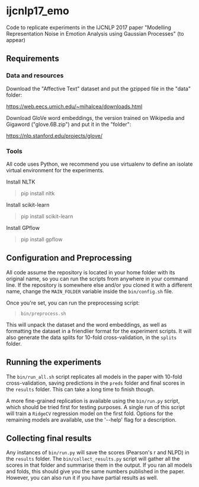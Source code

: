# ijcnlp17_emo
Code to replicate experiments in the IJCNLP 2017 paper "Modelling Representation Noise in Emotion Analysis using Gaussian Processes" (to appear)

## Requirements

### Data and resources

Download the "Affective Text" dataset and put the gzipped file in the "data" folder:

https://web.eecs.umich.edu/~mihalcea/downloads.html

Download GloVe word embeddings, the version trained on Wikipedia and Gigaword ("glove.6B.zip") and put it in the "folder":

https://nlp.stanford.edu/projects/glove/

### Tools

All code uses Python, we recommend you use virtualenv to define an isolate virtual environment for the experiments.

Install NLTK

> pip install nltk

Install scikit-learn

> pip install scikit-learn

Install GPflow

> pip install gpflow

## Configuration and Preprocessing

All code assume the repository is located in your home folder with its original name, so you can run the scripts from anywhere in your command line. If the repository is somewhere else and/or you cloned it with a different name, change the `MAIN_FOLDER` variable inside the `bin/config.sh` file.

Once you're set, you can run the preprocessing script:

> `bin/preprocess.sh`

This will unpack the dataset and the word embeddings, as well as formatting the dataset in a friendlier format for the experiment scripts. It will also generate the data splits for 10-fold cross-validation, in the `splits` folder.

## Running the experiments

The `bin/run_all.sh` script replicates all models in the paper with 10-fold cross-validation, saving predictions in the `preds` folder and final scores in the `results` folder. This can take a long time to finish though.

A more fine-grained replication is available using the `bin/run.py` script, which should be tried first for testing purposes. A single run of this script will train a `RidgeCV` regression model on the first fold. Options for the remaining models are available, use the '--help' flag for a description.

## Collecting final results

Any instances of `bin/run.py` will save the scores (Pearson's r and NLPD) in the `results` folder. The `bin/collect_results.py` script will gather all the scores in that folder and summarise them in the output. If you ran all models and folds, this should give you the same numbers published in the paper. However, you can also run it if you have partial results as well.